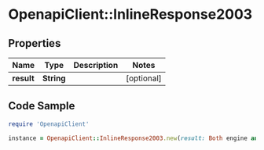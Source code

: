 # OpenapiClient::InlineResponse2003

## Properties

Name | Type | Description | Notes
------------ | ------------- | ------------- | -------------
**result** | **String** |  | [optional] 

## Code Sample

```ruby
require 'OpenapiClient'

instance = OpenapiClient::InlineResponse2003.new(result: Both engine and database are unpinned)
```


